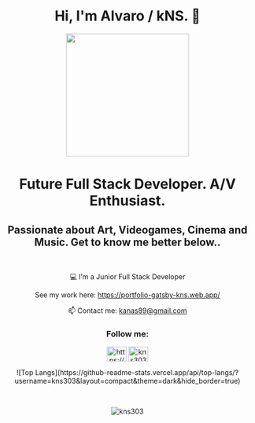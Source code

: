 


<h1 align="center">Hi, I'm Alvaro / kNS. 👋</h1>
<div align="center"><img width="250px" src="https://i.pinimg.com/originals/9f/9b/7f/9f9b7f2309e1860bca793e28d02920a1.gif" /></div>
<h1 align="center">Future Full Stack Developer. A/V Enthusiast.</h1>
<h2 align="center">Passionate about Art, Videogames, Cinema and Music. Get to know me better below..</h2>

<br />
<div align="center">
 
💻 I’m a Junior Full Stack Developer 

See my work here: https://portfolio-gatsby-kns.web.app/

📫 Contact me: kanas89@gmail.com


</div>

<h3 align="center">Follow me:</h3>
<p align="center">
<a href="https://www.linkedin.com/in/alvaro-torres-kns/" target="blank"><img align="center" src="https://raw.githubusercontent.com/rahuldkjain/github-profile-readme-generator/master/src/images/icons/Social/linked-in-alt.svg" alt="https://www.linkedin.com/in/alvaro-torres-kns/" height="30" width="40" /></a>
<a href="https://instagram.com/kns303" target="blank"><img align="center" src="https://raw.githubusercontent.com/rahuldkjain/github-profile-readme-generator/master/src/images/icons/Social/instagram.svg" alt="kns303" height="30" width="40" /></a>
</p>

<p align="center">
![Top Langs](https://github-readme-stats.vercel.app/api/top-langs/?username=kns303&layout=compact&theme=dark&hide_border=true)
 </p>








<br />


<p align="center"> <img src="https://komarev.com/ghpvc/?username=kns303&label=Profile%20views&color=0e75b6&style=flat" alt="kns303" /> </p>
